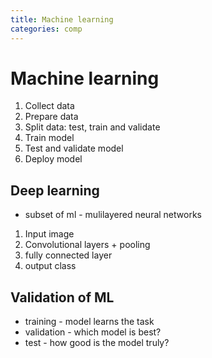 ```yaml
---
title: Machine learning
categories: comp
---
```

# Machine learning

1. Collect data
2. Prepare data
3. Split data: test, train and validate
4. Train model
5. Test and validate model
6. Deploy model

## Deep learning
- subset of ml - mulilayered neural networks
1. Input image
2. Convolutional layers + pooling
3. fully connected layer
4. output class

## Validation of ML
- training - model learns the task
- validation - which model is best?
- test - how good is the model truly?




